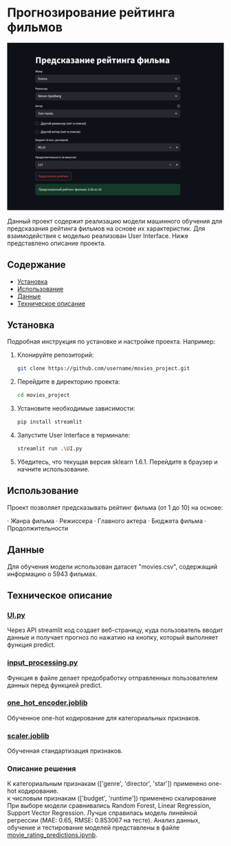 # Прогнозирование рейтинга фильмов

![Демонстрация проекта](image.png)

Данный проект содержит реализацию модели машинного обучения для предсказания рейтинга фильмов на основе их характеристик. Для взаимодействия с моделью реализован User Interface. Ниже представлено описание проекта.

## Содержание

- [Установка](#установка)
- [Использование](#использование)
- [Данные](#данные)
- [Техническое описание](#техническое_описание)

## Установка

Подробная инструкция по установке и настройке проекта. Например:

1. Клонируйте репозиторий:
    ```bash
    git clone https://github.com/username/movies_project.git
    ```
2. Перейдите в директорию проекта:
    ```bash
    cd movies_project
    ```
3. Установите необходимые зависимости:
    ```bash
    pip install streamlit
    ```
4. Запустите User Interface в терминале:
   ```bash
   streamlit run .\UI.py
    ```
5. Убедитесь, что текущая версия sklearn 1.6.1. Перейдите в браузер и начните использование.
   
## Использование
Проект позволяет предсказывать рейтинг фильма (от 1 до 10) на основе:

· Жанра фильма
· Режиссера
· Главного актера
· Бюджета фильма
· Продолжительности


## Данные
Для обучения модели использован датасет "movies.csv", содержащий информацию о 5943 фильмах.

## Техническое описание
### [UI.py](UI.py)
Через API streamlit код создает веб-страницу, куда пользователь вводит данные и получает прогноз по нажатию на кнопку, который выполняет функция predict. 
### [input_processing.py](input_processing.py)
Функция в файле делает предобработку отправленных пользователем данных перед функцией predict.
### [one_hot_encoder.joblib](one_hot_encoder.joblib)
Обученное one-hot кодирование для категориальных признаков.
### [scaler.joblib](scaler.joblib)
Обученная стандартизация признаков.
### Описание решения
К категориальным признакам (['genre', 'director', 'star']) применено one-hot кодирование.  
к числовым признакам (['budget', 'runtime']) применено скалирование
При выборе модели сравнивались Random Forest, Linear Regression, Support Vector Regression.
Лучше справилась модель линейной регрессии (MAE: 0.65, RMSE: 0.853067  на тесте). 
Анализ данных, обучение и тестирование моделей представлены в файле [movie_rating_predictions.ipynb](movie_rating_predictions.ipynb).




